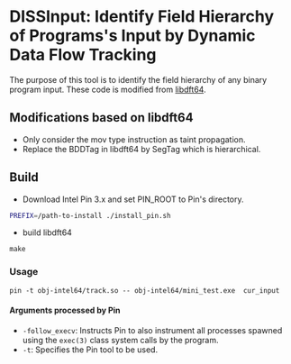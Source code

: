 # DISSInput: Identify Field Hierarchy of Programs's Input by Dynamic Data Flow Tracking

The purpose of this tool is to identify the field hierarchy of any binary program input.
These code is modified from [libdft64](https://github.com/AngoraFuzzer/libdft64).

## Modifications based on libdft64
- Only consider the mov type instruction as taint propagation.
- Replace the BDDTag in libdft64 by SegTag which is hierarchical.


## Build 

- Download Intel Pin 3.x and set PIN_ROOT to Pin's directory.

```sh
PREFIX=/path-to-install ./install_pin.sh
```
- build libdft64
```
make
```


### Usage
```shell
pin -t obj-intel64/track.so -- obj-intel64/mini_test.exe  cur_input
```

#### Arguments processed by Pin
  * `-follow_execv`: Instructs Pin to also instrument all processes spawned
     using the `exec(3)` class system calls by the program.
  * `-t`: Specifies the Pin tool to be used.
